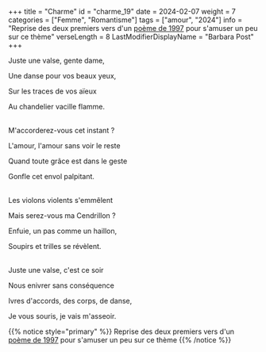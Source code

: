 +++
title = "Charme"
id = "charme_19"
date = 2024-02-07
weight = 7
categories = ["Femme", "Romantisme"]
tags = ["amour", "2024"]
info = "Reprise des deux premiers vers d'un [poème de 1997](../3_troisieme_saison/la_danse) pour s'amuser un peu sur ce thème"
verseLength = 8
LastModifierDisplayName = "Barbara Post"
+++

Juste une valse, gente dame,

Une danse pour vos beaux yeux,

Sur les traces de vos aïeux

Au chandelier vacille flamme.

 \
M'accorderez-vous cet instant ?

L'amour, l'amour sans voir le reste

Quand toute grâce est dans le geste

Gonfle cet envol palpitant.

 \
Les violons violents s'emmêlent

Mais serez-vous ma Cendrillon ?

Enfuie, un pas comme un haillon,

Soupirs et trilles se révèlent.

 \
Juste une valse, c'est ce soir

Nous enivrer sans conséquence

Ivres d'accords, des corps, de danse,

Je vous souris, je vais m'asseoir.

{{% notice style="primary" %}}
Reprise des deux premiers vers d'un [poème de 1997](../3_troisieme_saison/la_danse) pour s'amuser un peu sur ce thème
{{% /notice %}}
